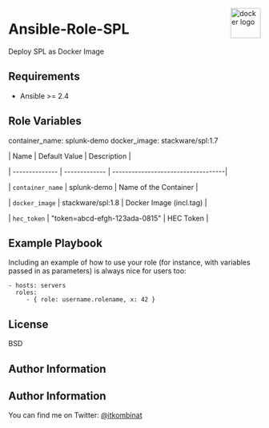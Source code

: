 <p><img src="http://1000logos.net/wp-content/uploads/2017/07/Logo-Docker-500x394.jpg" alt="docker logo" title="docker" align="right" height="60" /></p>

Ansible-Role-SPL
=========

Deploy SPL as Docker Image

Requirements
------------

 - Ansible >= 2.4

Role Variables
--------------

container_name: splunk-demo
    docker_image: stackware/spl:1.7


| Name           | Default Value | Description                        |

| -------------- | ------------- | -----------------------------------|

| `container_name` | splunk-demo  | Name of the Container |

| `docker_image` | stackware/spl:1.8 | Docker Image (incl.tag) |

| `hec_token` | "token=abcd-efgh-123ada-0815" | HEC Token |


Example Playbook
----------------

Including an example of how to use your role (for instance, with variables passed in as parameters) is always nice for users too:

    - hosts: servers
      roles:
         - { role: username.rolename, x: 42 }

License
-------

BSD

Author Information
------------------

## Author Information

You can find me on Twitter: [@itkombinat](https://twitter.com/itkombinat)
